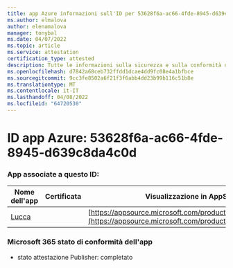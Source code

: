 ```yaml
---
title: app Azure informazioni sull'ID per 53628f6a-ac66-4fde-8945-d639c8da4c0d
ms.author: elmalova
author: elenamalova
manager: tonybal
ms.date: 04/07/2022
ms.topic: article
ms.service: attestation
certification_type: attested
description: Tutte le informazioni sulla sicurezza e sulla conformità disponibili per 53628f6a-ac66-4fde-8945-d639c8da4c0d.
ms.openlocfilehash: d7842a68ceb732ffdd1dcae4dd9fc08e4a1bfbce
ms.sourcegitcommit: 9cc3fe8502a6f21f3f6abb4dd23b99b116c51b8e
ms.translationtype: MT
ms.contentlocale: it-IT
ms.lasthandoff: 04/08/2022
ms.locfileid: "64720530"
---
```

# <a name="azure-app-id-53628f6a-ac66-4fde-8945-d639c8da4c0d"></a>ID app Azure: 53628f6a-ac66-4fde-8945-d639c8da4c0d


### <a name="apps-associated-with-this-id"></a>App associate a questo ID:
| **Nome dell'app** | **Certificata** | **Visualizzazione in AppSource** |
|--------------|---------------|-----------------------|
| [Lucca](../forward/WA200001650.md) |  | [https://appsource.microsoft.com/product/office/WA200001650](https://appsource.microsoft.com/product/office/WA200001650) |

### <a name="microsoft-365-app-compliance-status"></a>Microsoft 365 stato di conformità dell'app
- stato attestazione Publisher: completato
